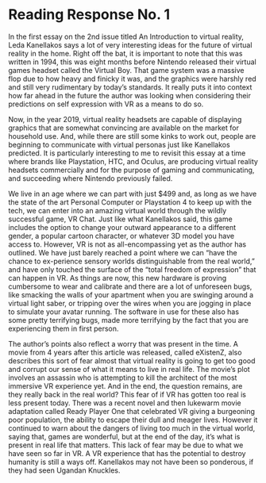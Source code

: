 # Reading Response No. 1

  In the first essay on the 2nd issue titled An Introduction to virtual reality, Leda Kanellakos says a lot of very interesting ideas for the future of virtual reality in the home. Right off the bat, it is important to note that this was written in 1994, this was eight months before Nintendo released their virtual games headset called the Virtual Boy. That game system was a massive flop due to how heavy and finicky it was, and the graphics were harshly red and still very rudimentary by today’s standards. It really puts it into context how far ahead in the future the author was looking when considering their predictions on self expression with VR as a means to do so. 

  Now, in the year 2019, virtual reality headsets are capable of displaying graphics that are somewhat convincing are available on the market for household use. And, while there are still some kinks to work out, people are beginning to communicate with virtual personas just like Kanellakos predicted. It is particularly interesting to me to revisit this essay at a time where brands like Playstation, HTC, and Oculus, are producing virtual reality headsets commercially and for the purpose of gaming and communicating, and succeeding where Nintendo previously failed.

  We live in an age where we can part with just $499 and, as long as we have the state of the art Personal Computer or Playstation 4 to keep up with the tech, we can enter into an amazing virtual world through the wildly successful game, VR Chat. Just like what Kanellakos said, this game includes the option to change your outward appearance to a different gender, a popular cartoon character, or whatever 3D model you have access to.  However, VR is not as all-encompassing yet as the author has outlined. We have just barely reached a point where we can “have the chance to ex-perience sensory worlds distinguishable from the real world,” and have only touched the surface of the “total freedom of expression” that can happen in VR. As things are now, this new hardware is proving cumbersome to wear and calibrate and there are a lot of unforeseen bugs, like smacking the walls of your apartment when you are swinging around a virtual light saber, or tripping over the wires when you are jogging in place to simulate your avatar running. The software in use for these also has some pretty terrifying bugs, made more terrifying by the fact that you are experiencing them in first person.

  The author’s points also reflect a worry that was present in the time. A movie from 4 years after this article was released, called eXistenZ, also describes this sort of fear almost that virtual reality is going to get too good and corrupt our sense of what it means to live in real life. The movie’s plot involves an assassin who is attempting to kill the architect of the most immersive VR experience yet. And in the end, the question remains, are they really back in the real world? This fear of if VR has gotten too real is less present today. There was a recent novel and then lukewarm movie adaptation called Ready Player One that celebrated VR giving a burgeoning poor population, the ability to escape their dull and meager lives. However it continued to warn about the dangers of living too much in the virtual world, saying that, games are wonderful, but at the end of the day, it’s what is present in real life that matters. This lack of fear may be due to what we have seen so far in VR. A VR experience that has the potential to destroy humanity is still a ways off. Kanellakos may not have been so ponderous, if they had seen Ugandan Knuckles.
